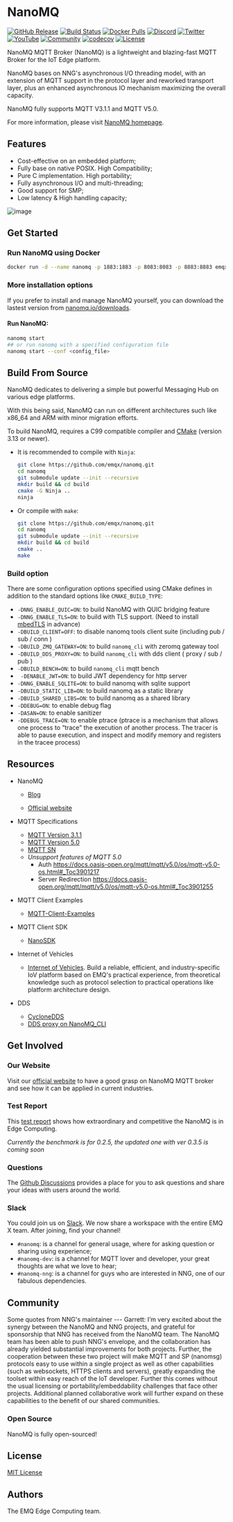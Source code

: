 # NanoMQ

[![GitHub Release](https://img.shields.io/github/release/emqx/nanomq?color=brightgreen&label=Release)](https://github.com/emqx/nanomq/releases)
[![Build Status](https://img.shields.io/github/actions/workflow/status/emqx/nanomq/build_packages.yaml?branch=master&label=Build)](https://github.com/emqx/nanomq/actions)
[![Docker Pulls](https://img.shields.io/docker/pulls/emqx/nanomq?label=Docker%20Pulls)](https://hub.docker.com/r/emqx/nanomq)
[![Discord](https://img.shields.io/discord/931086341838622751?label=Discord&logo=discord)](https://discord.gg/xYGf3fQnES)
[![Twitter](https://img.shields.io/badge/Follow-EMQ-1DA1F2?logo=twitter)](https://twitter.com/EMQTech)
[![YouTube](https://img.shields.io/badge/Subscribe-EMQ-FF0000?logo=youtube)](https://www.youtube.com/channel/UC5FjR77ErAxvZENEWzQaO5Q)
[![Community](https://img.shields.io/badge/Community-NanoMQ-yellow?logo=github)](https://github.com/emqx/nanomq/discussions)
[![codecov](https://codecov.io/gh/emqx/nanomq/branch/master/graph/badge.svg?token=24E9Q3C0M0)](https://codecov.io/gh/emqx/nanomq)
[![License](https://img.shields.io/github/license/emqx/nanomq.svg?logoColor=silver&logo=open-source-initiative&label=&color=blue)](https://github.com/emqx/nanomq/blob/master/LICENSE.txt)

NanoMQ MQTT Broker (NanoMQ) is a lightweight and blazing-fast MQTT Broker for the IoT Edge platform. 

NanoMQ bases on NNG's asynchronous I/O threading model, with an extension of MQTT support in the protocol layer and reworked transport layer, plus an enhanced asynchronous IO mechanism maximizing the overall capacity.

NanoMQ fully supports MQTT V3.1.1 and MQTT V5.0.

For more information, please visit [NanoMQ homepage](https://nanomq.io/).

## Features

- Cost-effective on an embedded platform;
- Fully base on native POSIX. High Compatibility;
- Pure C implementation. High portability;
- Fully asynchronous I/O and multi-threading;
- Good support for SMP;
- Low latency & High handling capacity;

![image](https://user-images.githubusercontent.com/64823539/182988350-f6e2520f-6e6f-46db-b469-685bec977270.png)

## Get Started

### Run NanoMQ using Docker

```bash
docker run -d --name nanomq -p 1883:1883 -p 8083:8083 -p 8883:8883 emqx/nanomq:latest
```

### More installation options

If you prefer to install and manage NanoMQ yourself, you can download the lastest version from [nanomq.io/downloads](https://nanomq.io/downloads).

#### Run NanoMQ:

```bash
nanomq start
## or run nanomq with a specified configuration file
nanomq start --conf <config_file>
```



## Build From Source

NanoMQ dedicates to delivering a simple but powerful Messaging Hub on various edge platforms.

With this being said, NanoMQ can run on different architectures such like x86_64 and ARM with minor migration efforts.

To build NanoMQ, requires a C99 compatible compiler and [CMake](http://www.cmake.org/) (version 3.13 or newer). 

- It is recommended to compile with `Ninja`:

  ```bash
  git clone https://github.com/emqx/nanomq.git
  cd nanomq
  git submodule update --init --recursive
  mkdir build && cd build
  cmake -G Ninja ..
  ninja
  ```

- Or compile with `make`:

  ``` bash
  git clone https://github.com/emqx/nanomq.git 
  cd nanomq
  git submodule update --init --recursive
  mkdir build && cd build
  cmake .. 
  make
  ```

### Build option

There are some configuration options specified using CMake defines in addition to the standard options like `CMAKE_BUILD_TYPE`:

- `-DNNG_ENABLE_QUIC=ON`: to build NanoMQ with QUIC bridging feature
- `-DNNG_ENABLE_TLS=ON`: to build with TLS support. (Need to install  [mbedTLS](https://tls.mbed.org) in advance)
- `-DBUILD_CLIENT=OFF`: to disable nanomq tools client suite  (including pub / sub / conn )
- `-DBUILD_ZMQ_GATEWAY=ON`: to build `nanomq_cli` with zeromq gateway tool
- `-DBUILD_DDS_PROXY=ON`: to build `nanomq_cli` with dds client ( proxy / sub / pub )
- `-DBUILD_BENCH=ON`: to build  `nanomq_cli` mqtt bench
- ` -DENABLE_JWT=ON`: to build  JWT dependency for http server
- `-DNNG_ENABLE_SQLITE=ON`: to build nanomq with sqlite support
- `-DBUILD_STATIC_LIB=ON`: to build nanomq as a static library
- `-DBUILD_SHARED_LIBS=ON`: to build nanomq as a shared library
- `-DDEBUG=ON`: to enable debug flag
- `-DASAN=ON`: to enable sanitizer
- `-DDEBUG_TRACE=ON`: to enable ptrace (ptrace is a mechanism that allows one process to “trace” the execution of another process. The tracer is able to
  pause execution, and inspect and modify memory and registers in the tracee process)



## Resources

- NanoMQ 
  - [Blog](https://www.emqx.com/en/blog/category/nanomq)
  
  - [Official website](https://nanomq.io/)

- MQTT Specifications 
  - [MQTT Version 3.1.1](https://docs.oasis-open.org/mqtt/mqtt/v3.1.1/os/mqtt-v3.1.1-os.html)
  - [MQTT Version 5.0](https://docs.oasis-open.org/mqtt/mqtt/v5.0/cs02/mqtt-v5.0-cs02.html)
  - [MQTT SN](http://mqtt.org/new/wp-content/uploads/2009/06/MQTT-SN_spec_v1.2.pdf)
  - *Unsupport features of MQTT 5.0*
    - Auth https://docs.oasis-open.org/mqtt/mqtt/v5.0/os/mqtt-v5.0-os.html#_Toc3901217
    - Server Redirection https://docs.oasis-open.org/mqtt/mqtt/v5.0/os/mqtt-v5.0-os.html#_Toc3901255

- MQTT Client Examples
  - [MQTT-Client-Examples](https://github.com/emqx/MQTT-Client-Examples)

- MQTT Client SDK
  - [NanoSDK](https://github.com/nanomq/NanoSDK)

- Internet of Vehicles
  - [Internet of Vehicles](https://www.emqx.com/en/blog/category/internet-of-vehicles). Build a reliable, efficient, and industry-specific IoV platform based on EMQ's practical experience, from theoretical knowledge such as protocol selection to practical operations like platform architecture design.

- DDS 
  - [CycloneDDS](https://cyclonedds.io/)
  - [DDS proxy on NanoMQ_CLI](./nanomq_cli/dds2mqtt/README.md)



## Get Involved

### Our Website

Visit our [official website](https://nanomq.io/) to have a good grasp on NanoMQ MQTT broker and see how it can be applied in current industries.

### Test Report

This [test report](https://nanomq.io/docs/latest/test-report.html#about-nanomq) shows how extraordinary and competitive the NanoMQ is in Edge Computing.

*Currently the benchmark is for 0.2.5, the updated one with ver 0.3.5 is coming soon*

### Questions

The [Github Discussions](https://github.com/emqx/nanomq/discussions) provides a place for you to ask questions and share your ideas with users around the world.

### Slack

You could join us on [Slack](https://slack-invite.emqx.io/). We now share a workspace with the entire EMQ X team. After joining, find your channel! 

- `#nanomq`: is a channel for general usage, where for asking question or sharing using experience; 
- `#nanomq-dev`: is a channel for MQTT lover and developer, your great thoughts are what we love to hear;
- `#nanomq-nng`: is a channel for guys who are interested in NNG, one of our fabulous dependencies.



## Community

Some quotes from NNG's maintainer --- Garrett:
I’m very excited about the synergy between the NanoMQ and NNG projects, and grateful for sponsorship that NNG has received from the NanoMQ team. The NanoMQ team has been able to push NNG's envelope, and the collaboration has already yielded substantial improvements for both projects. Further, the cooperation between these two project will make MQTT and SP (nanomsg) protocols easy to use within a single project as well as other capabilities (such as websockets, HTTPS clients and servers), greatly expanding the toolset within easy reach of the IoT developer. Further this comes without the usual licensing or portability/embeddability challenges that face other projects. Additional planned collaborative work will further expand on these capabilities to the benefit of our shared communities.

### Open Source 

NanoMQ is fully open-sourced!



## License

[MIT License](./LICENSE.txt)



## Authors


The EMQ Edge Computing team.
